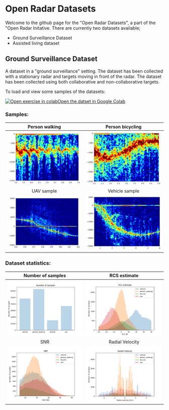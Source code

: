 # Open Radar Datasets
Welcome to the github page for the "Open Radar Datasets", a part of the "Open Radar Initative. 
There are currently two datasets available;
- Ground Surveillance Dataset
- Assisted living dataset

## Ground Surveillance Dataset
A dataset in a "ground surveillance" setting. 
The dataset has been collected with a stationary radar and targets moving in front of the radar. 
The dataset has been collected using both collaborative and non-collaborative targets. 

To load and view some samples of the datasets: 

[![Open exercise in colab](https://colab.research.google.com/assets/colab-badge.svg)](https://colab.research.google.com/github/openradarinitiative/open_radar_datasets/blob/main/show_data.ipynb)[Open the datset in Google Colab](https://colab.research.google.com/github/openradarinitiative/open_radar_datasets/blob/main/show_data.ipynb)

### Samples: 
Person walking             |  Person bicycling
:-------------------------:|:-------------------------:
![](assets/ground_surveillance/samples/person_sample.png)  |  ![](assets/ground_surveillance/samples/bicycle_sample.png)
UAV sample             |  Vehicle sample
![](assets/ground_surveillance/samples/uav_sample.png)  |  ![](assets/ground_surveillance/samples/vehicle_sample.png)

### Dataset statistics:

Number of samples             |  RCS estimate
:-------------------------:|:-------------------------:
![](assets/ground_surveillance/stats/number_of_samples.png)  |  ![](assets/ground_surveillance/stats/rcs_estimate.png)
SNR             |  Radial Velocity
![](assets/ground_surveillance/stats/SNR.png)  |  ![](assets/ground_surveillance/stats/radial_velocity.png)


